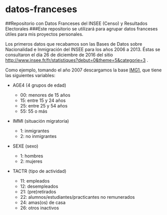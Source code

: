 # datos-franceses
##Repositorio con Datos Franceses del INSEE (Censo) y Resultados Electorales
###Este repositorio se utilizará para agrupar datos franceses útiles para mis proyectos personales. 

Los primeros datos que recabamos son las Bases de Datos sobre Nacionalidad e Inmigración del INSEE para los años 2006 a 2013. Éstas se consultaron el día 26 de diciembre de 2016 del sitio http://www.insee.fr/fr/statistiques?debut=0&theme=5&categorie=3 .

Como ejemplo, tomando el año 2007 descargamos la base [IMG1](http://www.insee.fr/fr/statistiques/2120456?sommaire=2402753), que tiene las siguientes variables:

* AGE4 (4 grupos de edad) 
  * 00: menores de 15 años
  * 15: entre 15 y 24 años
  * 25: entre 25 y 54 años
  * 55: 55 o más

* IMMI (situación migratoria)
  * 1: inmigrantes
  * 2: no inmigrantes

* SEXE (sexo)
  * 1: hombres
  * 2: mujeres

* TACTR (tipo de actividad)
  * 11: empleados
  * 12: desempleados
  * 21: (pre)retirados
  * 22: alumnos/estudiantes/practicantes no remunerados
  * 24: amas(os) de casa
  * 26: otros inactivos
